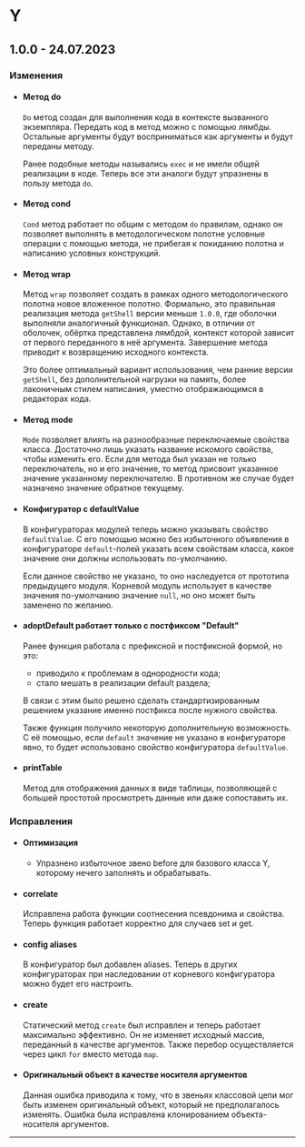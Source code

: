 # Y

## **1.0.0 - 24.07.2023**
### **Изменения**
- #### **Метод do**
    `Do` метод создан для выполнения кода в контексте вызванного экземпляра. Передать код в метод можно с помощью лямбды. Остальные аргументы будут восприниматься как аргументы и будут переданы методу.

    Ранее подобные методы назывались `exec` и не имели общей реализации в коде. Теперь все эти аналоги будут упразнены в пользу метода `do`.
- #### **Метод cond**
    `Cond` метод работает по общим с методом `do` правилам, однако он позволяет выполнять в методологическом полотне условные операции с помощью метода, не прибегая к покиданию полотна и написанию условных конструкций.
- #### **Метод wrap**
    Метод `wrap` позволяет создать в рамках одного методологического полотна новое вложенное полотно. Формально, это правильная реализация метода `getShell` версии меньше `1.0.0`, где оболочки выполняли аналогичный функционал. Однако, в отличии от оболочек, обёртка представлена лямбдой, контекст которой зависит от первого переданного в неё аргумента. Завершение метода приводит к возвращению исходного контекста.
    
    Это более оптимальный вариант использования, чем ранние версии `getShell`, без дополнительной нагрузки на память, более лаконичным стилем написания, уместно отображающимся в редакторах кода.
- #### **Метод mode**
    `Mode` позволяет влиять на разнообразные переключаемые свойства класса. Достаточно лишь указать название искомого свойства, чтобы изменить его. Если для метода был указан не только переключатель, но и его значение, то метод присвоит указанное значение указанному переключателю. В противном же случае будет назначено значение обратное текущему.
- #### **Конфигуратор с defaultValue**
    В конфигураторах модулей теперь можно указывать свойство `defaultValue`. С его помощью можно без избыточного объявления в конфигураторе `default`-полей указать всем свойствам класса, какое значение они должны использовать по-умолчанию.

    Если данное свойство не указано, то оно наследуется от прототипа предыдущего модуля. Корневой модуль использует в качестве значения по-умолчанию значение `null`, но оно может быть заменено по желанию.
- #### **adoptDefault работает только с постфиксом "Default"**
    Ранее функция работала с префиксной и постфиксной формой, но это:
    - приводило к проблемам в однородности кода;
    - стало мешать в реализации default раздела;
    
    В связи с этим было решено сделать стандартизированным решением указание именно постфикса после нужного свойства.

    Также функция получило некоторую дополнительную возможность. С её помощью, если `default` значение не указано в конфигураторе явно, то будет использовано свойство конфигуратора `defaultValue`.
- #### **printTable**
    Метод для отображения данных в виде таблицы, позволяющей с большей простотой просмотреть данные или даже сопоставить их.

### **Исправления**
- #### **Оптимизация**
    - Упразнено избыточное звено before для базового класса Y, которому нечего заполнять и обрабатывать.
- #### **correlate**
    Исправлена работа функции соотнесения псевдонима и свойства. Теперь функция работает корректно для случаев set и get.
- #### **config aliases**
    В конфигуратор был добавлен aliases. Теперь в других конфигураторах при наследовании от корневого конфигуратора можно будет его настроить.
- #### **create**
    Статический метод `create` был исправлен и теперь работает максимально эффективно. Он не изменяет исходный массив, переданный  в качестве аргументов. Также перебор осуществляется через цикл `for` вместо метода `map`.
- #### **Оригинальный объект в качестве носителя аргументов**
    Данная ошибка приводила к тому, что в звеньях классовой цепи мог быть изменен оригинальный объект, который не предполагалось изменять. Ошибка была исправлена клонированием объекта-носителя аргументов.

***